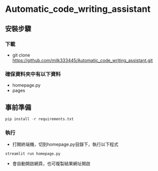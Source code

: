 # Automatic_code_writing_assistant

## 安裝步驟
### 下載
- git clone https://github.com/milk333445/Automatic_code_writing_assistant.git

### 確保資料夾中有以下資料
- homepage.py
- pages

## 事前準備
```python
pip install -r requirements.txt
```

### 執行
- 打開終端機，切到homepage.py目錄下，執行以下程式
```python=
streamlit run homepage.py
```
- 會自動開啟網頁，也可複製結果網址開啟
